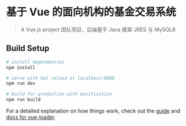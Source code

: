 # 基于 Vue 的面向机构的基金交易系统

> A Vue.js project
团队项目，后端基于 Java 框架 JRES 与 MySQL8

## Build Setup

``` bash
# install dependencies
npm install

# serve with hot reload at localhost:8080
npm run dev

# build for production with minification
npm run build

```

For a detailed explanation on how things work, check out the [guide](http://vuejs-templates.github.io/webpack/) and [docs for vue-loader](http://vuejs.github.io/vue-loader).
